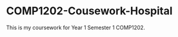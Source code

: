 COMP1202-Cousework-Hospital
===========================

This is my coursework for Year 1 Semester 1 COMP1202.
